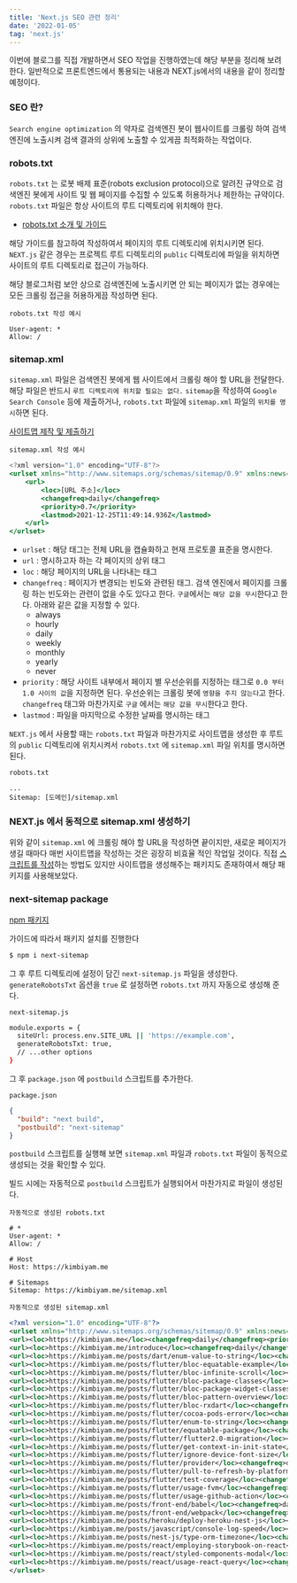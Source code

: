 ```yaml
---
title: 'Next.js SEO 관련 정리'
date: '2022-01-05'
tag: 'next.js'
---
```


이번에 블로그를 직접 개발하면서 SEO 작업을 진행하였는데 해당 부분을 정리해 보려 한다.
일반적으로 프론트엔드에서 통용되는 내용과 NEXT.js에서의 내용을 같이 정리할 예정이다.

### SEO 란?

`Search engine optimization` 의 약자로 검색엔진 봇이 웹사이트를 크롤링 하여 검색엔진에 노출시켜
검색 결과의 상위에 노출할 수 있게끔 최적화하는 작업이다.

### robots.txt

`robots.txt` 는 로봇 배제 표준(robots exclusion protocol)으로 알려진 규약으로 검색엔진 봇에게 사이트 및 웹 페이지를 수집할 수 있도록 허용하거나 제한하는 규약이다. `robots.txt` 파일은 항상 사이트의 루트 디렉토리에 위치해야 한다.

- [robots.txt 소개 및 가이드](https://developers.google.com/search/docs/advanced/robots/intro?hl=ko)

해당 가이드를 참고하여 작성하여서 페이지의 루트 디렉토리에 위치시키면 된다.
`NEXT.js` 같은 경우는 프로젝트 루트 디렉토리의 `public` 디렉토리에 파일을 위치하면
사이트의 루트 디렉토리로 접근이 가능하다.

해당 블로그처럼 보안 상으로 검색엔진에 노출시키면 안 되는 페이지가 없는 경우에는
모든 크롤링 접근을 허용하게끔 작성하면 된다.

`robots.txt 작성 예시`

```
User-agent: *
Allow: /
```

### sitemap.xml

`sitemap.xml` 파일은 검색엔진 봇에게 웹 사이트에서 크롤링 해야 할 URL을 전달한다.
해당 파일은 반드시 `루트 디렉토리에 위치할 필요는 없다.`
`sitemap`을 작성하여 `Google Search Console` 등에 제출하거나, `robots.txt` 파일에
`sitemap.xml` 파일의 `위치를 명시`하면 된다.

[사이트맵 제작 및 제출하기](https://developers.google.com/search/docs/advanced/sitemaps/build-sitemap?hl=ko)

`sitemap.xml 작성 예시` 

```jsx
<?xml version="1.0" encoding="UTF-8"?>
<urlset xmlns="http://www.sitemaps.org/schemas/sitemap/0.9" xmlns:news="http://www.google.com/schemas/sitemap-news/0.9" xmlns:xhtml="http://www.w3.org/1999/xhtml" xmlns:mobile="http://www.google.com/schemas/sitemap-mobile/1.0" xmlns:image="http://www.google.com/schemas/sitemap-image/1.1" xmlns:video="http://www.google.com/schemas/sitemap-video/1.1">
	<url>
		<loc>[URL 주소]</loc>
		<changefreq>daily</changefreq>
		<priority>0.7</priority>
		<lastmod>2021-12-25T11:49:14.936Z</lastmod>
	</url>
</urlset>
```

- `urlset` : 해당 태그는 전체 URL을 캡슐화하고 현재 프로토콜 표준을 명시한다.
- `url` : 명시하고자 하는 각 페이지의 상위 태그
- `loc` : 해당 페이지의 URL을 나타내는 태그
- `changefreq` : 페이지가 변경되는 빈도와 관련된 태그. 검색 엔진에서 페이지를 크롤링 하는
빈도와는 관련이 없을 수도 있다고 한다. `구글`에서는 `해당 값을 무시`한다고 한다.
아래와 같은 값을 지정할 수 있다.
    - always
    - hourly
    - daily
    - weekly
    - monthly
    - yearly
    - never
- `priority` : 해당 사이트 내부에서 페이지 별 우선순위를 지정하는 태그로 `0.0 부터 1.0 사이의 값`을 지정하면 된다. 우선순위는 크롤링 봇에 `영향을 주지 않는다`고 한다. `changefreq` 태그와 마찬가지로 `구글` 에서는 `해당 값을 무시`한다고 한다.
- `lastmod` : 파일을 마지막으로 수정한 날짜를 명시하는 태그

`NEXT.js` 에서 사용할 때는 `robots.txt` 파일과 마찬가지로 사이트맵을 생성한 후 루트의 `public` 디렉토리에 위치시켜서 `robots.txt` 에 `sitemap.xml` 파일 위치를 명시하면 된다.

`robots.txt`

```
...
Sitemap: [도메인]/sitemap.xml
```

### NEXT.js 에서 동적으로 sitemap.xml 생성하기

위와 같이 `sitemap.xml` 에 크롤링 해야 할 URL을 작성하면 끝이지만, 새로운 페이지가 생길 때마다 매번 사이트맵을 작성하는 것은 굉장히 비효율 적인 작업일 것이다. 직접 [스크립트를 작성](https://medium.com/volla-live/next-js%EB%A5%BC-%EC%9C%84%ED%95%9C-sitemap-generator-%EB%A7%8C%EB%93%A4%EA%B8%B0-10fc917d307e)하는 방법도 있지만 사이트맵을 생성해주는 패키지도 존재하여서 해당 패키지를 사용해보았다.

### next-sitemap package

[npm 패키지](https://www.npmjs.com/package/next-sitemap)

가이드에 따라서 패키지 설치를 진행한다

```bash
$ npm i next-sitemap
```

그 후 루트 디렉토리에 설정이 담긴 `next-sitemap.js` 파일을 생성한다.
`generateRobotsTxt` 옵션을 `true` 로 설정하면 `robots.txt` 까지 자동으로 생성해 준다.

`next-sitemap.js`

```bash
module.exports = {
  siteUrl: process.env.SITE_URL || 'https://example.com',
  generateRobotsTxt: true,
  // ...other options
}
```

그 후 `package.json` 에 `postbuild` 스크립트를 추가한다.

`package.json`

```json
{
  "build": "next build",
  "postbuild": "next-sitemap"
}
```

`postbuild` 스크립트를 실행해 보면 `sitemap.xml` 파일과 `robots.txt` 파일이 동적으로 생성되는 것을 확인할 수 있다.

빌드 시에는 자동적으로 `postbuild` 스크립트가 실행되어서 마찬가지로 파일이 생성된다.

`자동적으로 생성된 robots.txt`

```
# *
User-agent: *
Allow: /

# Host
Host: https://kimbiyam.me

# Sitemaps
Sitemap: https://kimbiyam.me/sitemap.xml
```

`자동적으로 생성된 sitemap.xml`

```xml
<?xml version="1.0" encoding="UTF-8"?>
<urlset xmlns="http://www.sitemaps.org/schemas/sitemap/0.9" xmlns:news="http://www.google.com/schemas/sitemap-news/0.9" xmlns:xhtml="http://www.w3.org/1999/xhtml" xmlns:mobile="http://www.google.com/schemas/sitemap-mobile/1.0" xmlns:image="http://www.google.com/schemas/sitemap-image/1.1" xmlns:video="http://www.google.com/schemas/sitemap-video/1.1">
<url><loc>https://kimbiyam.me</loc><changefreq>daily</changefreq><priority>0.7</priority><lastmod>2022-01-04T17:01:04.053Z</lastmod></url>
<url><loc>https://kimbiyam.me/introduce</loc><changefreq>daily</changefreq><priority>0.7</priority><lastmod>2022-01-04T17:01:04.053Z</lastmod></url>
<url><loc>https://kimbiyam.me/posts/dart/enum-value-to-string</loc><changefreq>daily</changefreq><priority>0.7</priority><lastmod>2022-01-04T17:01:04.053Z</lastmod></url>
<url><loc>https://kimbiyam.me/posts/flutter/bloc-equatable-example</loc><changefreq>daily</changefreq><priority>0.7</priority><lastmod>2022-01-04T17:01:04.053Z</lastmod></url>
<url><loc>https://kimbiyam.me/posts/flutter/bloc-infinite-scroll</loc><changefreq>daily</changefreq><priority>0.7</priority><lastmod>2022-01-04T17:01:04.053Z</lastmod></url>
<url><loc>https://kimbiyam.me/posts/flutter/bloc-package-classes</loc><changefreq>daily</changefreq><priority>0.7</priority><lastmod>2022-01-04T17:01:04.053Z</lastmod></url>
<url><loc>https://kimbiyam.me/posts/flutter/bloc-package-widget-classes</loc><changefreq>daily</changefreq><priority>0.7</priority><lastmod>2022-01-04T17:01:04.053Z</lastmod></url>
<url><loc>https://kimbiyam.me/posts/flutter/bloc-pattern-overview</loc><changefreq>daily</changefreq><priority>0.7</priority><lastmod>2022-01-04T17:01:04.053Z</lastmod></url>
<url><loc>https://kimbiyam.me/posts/flutter/bloc-rxdart</loc><changefreq>daily</changefreq><priority>0.7</priority><lastmod>2022-01-04T17:01:04.053Z</lastmod></url>
<url><loc>https://kimbiyam.me/posts/flutter/cocoa-pods-error</loc><changefreq>daily</changefreq><priority>0.7</priority><lastmod>2022-01-04T17:01:04.053Z</lastmod></url>
<url><loc>https://kimbiyam.me/posts/flutter/enum-to-string</loc><changefreq>daily</changefreq><priority>0.7</priority><lastmod>2022-01-04T17:01:04.053Z</lastmod></url>
<url><loc>https://kimbiyam.me/posts/flutter/equatable-package</loc><changefreq>daily</changefreq><priority>0.7</priority><lastmod>2022-01-04T17:01:04.053Z</lastmod></url>
<url><loc>https://kimbiyam.me/posts/flutter/flutter2.0-migration</loc><changefreq>daily</changefreq><priority>0.7</priority><lastmod>2022-01-04T17:01:04.053Z</lastmod></url>
<url><loc>https://kimbiyam.me/posts/flutter/get-context-in-init-state</loc><changefreq>daily</changefreq><priority>0.7</priority><lastmod>2022-01-04T17:01:04.053Z</lastmod></url>
<url><loc>https://kimbiyam.me/posts/flutter/ignore-device-font-size</loc><changefreq>daily</changefreq><priority>0.7</priority><lastmod>2022-01-04T17:01:04.053Z</lastmod></url>
<url><loc>https://kimbiyam.me/posts/flutter/provider</loc><changefreq>daily</changefreq><priority>0.7</priority><lastmod>2022-01-04T17:01:04.053Z</lastmod></url>
<url><loc>https://kimbiyam.me/posts/flutter/pull-to-refresh-by-platform</loc><changefreq>daily</changefreq><priority>0.7</priority><lastmod>2022-01-04T17:01:04.053Z</lastmod></url>
<url><loc>https://kimbiyam.me/posts/flutter/test-coverage</loc><changefreq>daily</changefreq><priority>0.7</priority><lastmod>2022-01-04T17:01:04.053Z</lastmod></url>
<url><loc>https://kimbiyam.me/posts/flutter/usage-fvm</loc><changefreq>daily</changefreq><priority>0.7</priority><lastmod>2022-01-04T17:01:04.053Z</lastmod></url>
<url><loc>https://kimbiyam.me/posts/flutter/usage-github-action</loc><changefreq>daily</changefreq><priority>0.7</priority><lastmod>2022-01-04T17:01:04.053Z</lastmod></url>
<url><loc>https://kimbiyam.me/posts/front-end/babel</loc><changefreq>daily</changefreq><priority>0.7</priority><lastmod>2022-01-04T17:01:04.053Z</lastmod></url>
<url><loc>https://kimbiyam.me/posts/front-end/webpack</loc><changefreq>daily</changefreq><priority>0.7</priority><lastmod>2022-01-04T17:01:04.053Z</lastmod></url>
<url><loc>https://kimbiyam.me/posts/heroku/deploy-heroku-nest-js</loc><changefreq>daily</changefreq><priority>0.7</priority><lastmod>2022-01-04T17:01:04.053Z</lastmod></url>
<url><loc>https://kimbiyam.me/posts/javascript/console-log-speed</loc><changefreq>daily</changefreq><priority>0.7</priority><lastmod>2022-01-04T17:01:04.053Z</lastmod></url>
<url><loc>https://kimbiyam.me/posts/nest-js/type-orm-timezone</loc><changefreq>daily</changefreq><priority>0.7</priority><lastmod>2022-01-04T17:01:04.053Z</lastmod></url>
<url><loc>https://kimbiyam.me/posts/react/employing-storybook-on-react</loc><changefreq>daily</changefreq><priority>0.7</priority><lastmod>2022-01-04T17:01:04.053Z</lastmod></url>
<url><loc>https://kimbiyam.me/posts/react/styled-components-modal</loc><changefreq>daily</changefreq><priority>0.7</priority><lastmod>2022-01-04T17:01:04.053Z</lastmod></url>
<url><loc>https://kimbiyam.me/posts/react/usage-react-query</loc><changefreq>daily</changefreq><priority>0.7</priority><lastmod>2022-01-04T17:01:04.053Z</lastmod></url>
</urlset>
```